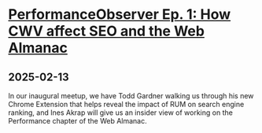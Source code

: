 # [PerformanceObserver Ep. 1: How CWV affect SEO and the Web Almanac](https://performanceobserver.dev/events/ep-1-how-cwv-affect-seo-and-the-web-almanac/)
      
## 2025-02-13
      
In our inaugural meetup, we have Todd Gardner walking us through his new Chrome Extension that helps reveal the impact of RUM on search engine ranking, and Ines Akrap will give us an insider view of working on the Performance chapter of the Web Almanac.